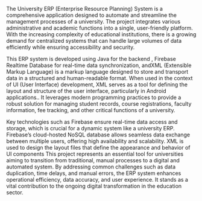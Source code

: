 The University ERP (Enterprise Resource Planning) System is a comprehensive application
designed to automate and streamline the management processes of a university. The project
integrates various administrative and academic functions into a single, user-friendly platform.
With the increasing complexity of educational institutions, there is a growing demand for
centralized systems that can handle large volumes of data efficiently while ensuring accessibility
and security.

This ERP system is developed using Java for the backend
, Firebase Realtime Database for real-time data
synchronization, andXML (Extensible Markup Language) is
a markup language designed to store and transport data in a
structured and human-readable format. When used in the
context of UI (User Interface) development, XML serves as
a tool for defining the layout and structure of the user
interface, particularly in Android applications.. It leverages
modern programming practices to provide a robust solution
for managing student records, course registrations, faculty
information, fee tracking, and other critical functions of a
university.

Key technologies such as Firebase ensure real-time data access and storage, which is crucial for
a dynamic system like a university ERP. Firebase’s cloud-hosted NoSQL database allows
seamless data exchange between multiple users, offering high availability and scalability. XML
is used to design the layout files that define the appearance and behavior of UI components
This project represents an essential tool for universities aiming to transition from traditional,
manual processes to a digital and automated system. By addressing common challenges such as
data duplication, time delays, and manual errors, the ERP system enhances operational
efficiency, data accuracy, and user experience. It stands as a vital contribution to the ongoing
digital transformation in the education sector.
